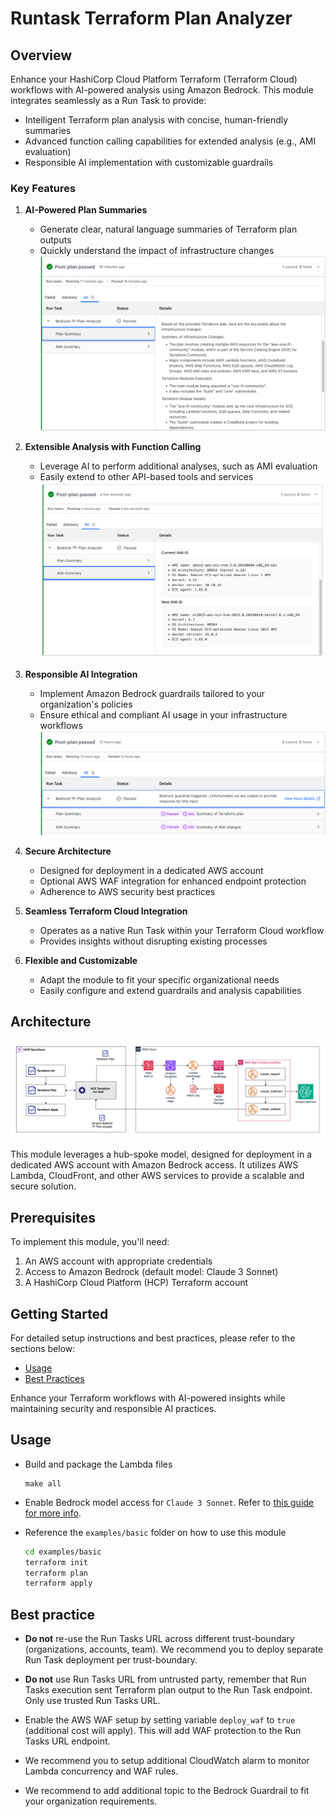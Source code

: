 # Runtask Terraform Plan Analyzer

## Overview

Enhance your HashiCorp Cloud Platform Terraform (Terraform Cloud) workflows with AI-powered analysis using Amazon Bedrock. This module integrates seamlessly as a Run Task to provide:

* Intelligent Terraform plan analysis with concise, human-friendly summaries
* Advanced function calling capabilities for extended analysis (e.g., AMI evaluation)
* Responsible AI implementation with customizable guardrails

### Key Features

1. **AI-Powered Plan Summaries**
   - Generate clear, natural language summaries of Terraform plan outputs
   - Quickly understand the impact of infrastructure changes
   ![Example](./images/example.png)

2. **Extensible Analysis with Function Calling**
   - Leverage AI to perform additional analyses, such as AMI evaluation
   - Easily extend to other API-based tools and services
   ![Example2](./images/example2.png)

3. **Responsible AI Integration**
   - Implement Amazon Bedrock guardrails tailored to your organization's policies
   - Ensure ethical and compliant AI usage in your infrastructure workflows
   ![Example3](./images/example3.png)

4. **Secure Architecture**
   - Designed for deployment in a dedicated AWS account
   - Optional AWS WAF integration for enhanced endpoint protection
   - Adherence to AWS security best practices

5. **Seamless Terraform Cloud Integration**
   - Operates as a native Run Task within your Terraform Cloud workflow
   - Provides insights without disrupting existing processes

6. **Flexible and Customizable**
   - Adapt the module to fit your specific organizational needs
   - Easily configure and extend guardrails and analysis capabilities

## Architecture

![Diagram](./images/arch.png)

This module leverages a hub-spoke model, designed for deployment in a dedicated AWS account with Amazon Bedrock access. It utilizes AWS Lambda, CloudFront, and other AWS services to provide a scalable and secure solution.

## Prerequisites

To implement this module, you'll need:

1. An AWS account with appropriate credentials
2. Access to Amazon Bedrock (default model: Claude 3 Sonnet)
3. A HashiCorp Cloud Platform (HCP) Terraform account

## Getting Started

For detailed setup instructions and best practices, please refer to the sections below:

- [Usage](#usage)
- [Best Practices](#best-practice)

Enhance your Terraform workflows with AI-powered insights while maintaining security and responsible AI practices.

## Usage

* Build and package the Lambda files

  ```
  make all
  ```

* Enable Bedrock model access for `Claude 3 Sonnet`. Refer to [this guide for more info](https://docs.aws.amazon.com/bedrock/latest/userguide/model-access.html).

* Reference the `examples/basic` folder on how to use this module

    ```sh
    cd examples/basic
    terraform init
    terraform plan
    terraform apply
    ```

## Best practice

* **Do not** re-use the Run Tasks URL across different trust-boundary (organizations, accounts, team). We recommend you to deploy separate Run Task deployment per trust-boundary.

* **Do not** use Run Tasks URL from untrusted party, remember that Run Tasks execution sent Terraform plan output to the Run Task endpoint. Only use trusted Run Tasks URL.

* Enable the AWS WAF setup by setting variable `deploy_waf` to `true` (additional cost will apply). This will add WAF protection to the Run Tasks URL endpoint.

* We recommend you to setup additional CloudWatch alarm to monitor Lambda concurrency and WAF rules.

* We recommend to add additional topic to the Bedrock Guardrail to fit your organization requirements.
